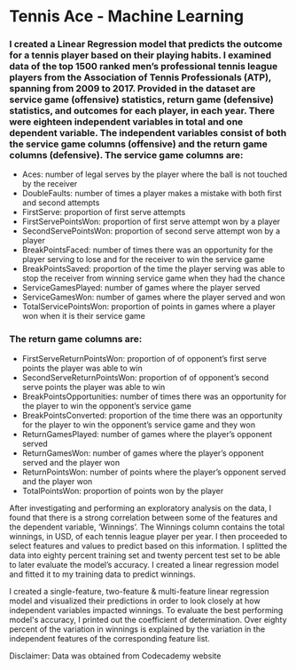# Tennis Ace - Machine Learning
### I created a Linear Regression model that predicts the outcome for a tennis player based on their playing habits. I examined data of the top 1500 ranked men’s professional tennis league players from the Association of Tennis Professionals (ATP), spanning from 2009 to 2017. Provided in the dataset are service game (offensive) statistics, return game (defensive) statistics, and outcomes for each player, in each year. There were eighteen independent variables in total and one dependent variable. The independent variables consist of both the service game columns (offensive) and the return game columns (defensive). The service game columns are:

- Aces: number of legal serves by the player where the ball is not touched by the receiver
- DoubleFaults: number of times a player makes a mistake with both first and second attempts
- FirstServe: proportion of first serve attempts 
- FirstServePointsWon: proportion of first serve attempt won by a player
- SecondServePointsWon: proportion of second serve attempt won by a player
- BreakPointsFaced: number of times there was an opportunity for the player serving to lose and for the receiver to win the service game
- BreakPointsSaved: proportion of the time the player serving was able to stop the receiver from winning service game when they had the chance
- ServiceGamesPlayed: number of games where the player served
- ServiceGamesWon: number of games where the player served  and won
- TotalServicePointsWon: proportion of points in games where a player won when it is their service game

### The return game columns are:
- FirstServeReturnPointsWon: proportion of of opponent’s first serve points the player was able to win
- SecondServeReturnPointsWon: proportion of of opponent’s second serve points the player was able to win
- BreakPointsOpportunities: number of times there was an opportunity for the player to win the opponent’s service game
- BreakPointsConverted: proportion of the time there was an opportunity for the player to win the opponent’s service game and they won
- ReturnGamesPlayed:  number of games where the player’s opponent served
- ReturnGamesWon: number of games where the player’s opponent served and the player won 
- ReturnPointsWon: number of points where the player’s opponent served and the player won 
- TotalPointsWon: proportion of points won by the player

After investigating and performing an exploratory analysis on the data, I found that there is a strong correlation between some of the features and the dependent variable, ‘Winnings’. The Winnings column contains the total winnings, in USD, of each tennis league player per year. I then proceeded to select features and values to predict based on this information. I splitted the data into eighty percent training set and twenty percent test set to be able to later evaluate the model’s accuracy. I created a linear regression model and fitted it to my training data to predict winnings.

I created a single-feature, two-feature & multi-feature linear regression model and visualized their predictions in order to look closely at how independent variables impacted winnings. To evaluate the best performing model's accuracy, I printed out the coefficient of determination. Over eighty percent of the variation in winnings is explained by the variation in the independent features of the corresponding feature list. 

Disclaimer: Data was obtained from Codecademy website
